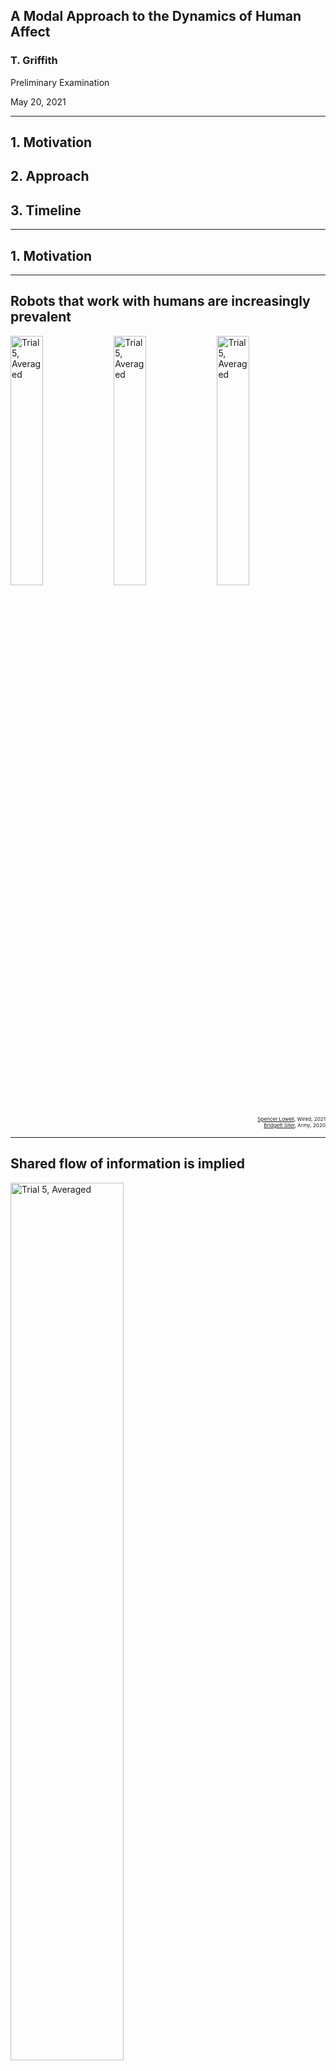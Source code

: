<!-- .slide: data-background="#ffffff" class="dark" -->

## A Modal Approach to the Dynamics of Human Affect 

### T. Griffith
Preliminary Examination

May 20, 2021

---

<!-- .slide: data-background="#ffffff" class="light" -->

## 1. Motivation
## 2. Approach
## 3. Timeline


---

<!-- .slide: data-background="#ffffff" class="light" -->

## 1. Motivation

---

<!-- .slide: data-background="#ffffff" class="light" -->

## Robots that work with humans are increasingly prevalent

<img src="img/factory.jpg" alt="Trial 5, Averaged" width="32%">
<img src="img/hospital.jpg" alt="Trial 5, Averaged" width="32%">
<img src="img/army.jpg" alt="Trial 5, Averaged" width="32%">

<div style="text-align: right"> <sub><sub><sup><a href="https://www.wired.co.uk/article/robots-in-the-workplace">Spencer Lowell</a>, Wired, 2021</sup></sup></sub></div>
<div style="text-align: right"> <sub><sub><sup><a href="https://www.army.mil/article/240584/army_conducts_major_milestone_tests_in_development_of_next_gen_fighting_system">Bridgett Siter</a>, Army, 2020</sup></sup></sub></div>


---

## Shared flow of information is implied

<img class="plain" src="img/arl-shared.png" alt="Trial 5, Averaged" width="60%">


<div style="text-align: right"> <sub><sub><sub><sub><sup>Barnes, Michael J., Jessie Y. Chen, and Susan Hill. Humans and autonomy: Implications of shared decision making for military operations. US Army Research Laboratory Aberdeen Proving Ground United States, 2017.</sup></sup></sup></sup></sub></div>


---

<!-- .slide: data-background="#ffffff" class="light" -->

## Not just performance

- Automation conundrum
- When SA is lost, [bad](https://dspace.mit.edu/handle/1721.1/70967) [things](https://sanfrancisco.cbslocal.com/2021/05/14/tesla-fatal-california-crash-fontana-was-on-autopilot-chp-says/) [happen](https://features.propublica.org/navy-uss-mccain-crash/navy-installed-touch-screen-steering-ten-sailors-paid-with-their-lives/)

![Image of Yaktocat](img/mccain.jpg)




---

<!-- .slide: data-background="#ffffff" class="light" -->

###  Need descriptions of human cognition and decision making as it is relevant to the ***dynamics*** of human-robot interaction.


- Rigorous
- Dynamic
- Transparent
- Non-invasive
- Physiological

---

<!-- .slide: data-background="#ffffff" class="light" -->

##  How is it done now?
<img class="plain" src="img/sota.jpg" alt="Trial 5, Averaged" width="60%">

---

<!-- .slide: data-background="#ffffff" class="light" -->

##  How is it done now?
<img class="plain" src="img/bar_rev.png" alt="Trial 5, Averaged" width="60%">

---


<!-- .slide: data-background="#ffffff" class="light" -->

## 2. Approach


---

<!-- .slide: data-background="#ffffff" class="light" -->

## Key Components of the Approach
<img class="plain" src="img/features2.jpg" alt="Trial 5, Averaged" width="60%">


---

<!-- .slide: data-background="#ffffff" class="light" -->
## 1. EEG is the measure of choice

- Lots of existing knowledge
- Widely avaliable
- Implementation

---

<!-- .slide: data-background="#ffffff" class="light" -->
## 2. System Identification
<img class="plain" src="img/oma.png" alt="Trial 5, Averaged" width="60%">

---

<!-- .slide: data-background="#ffffff" class="light" -->
## 3. State space
$x(k+1)=Ax(k)+Bu(k)$

$y(k)=Cx(k)$ 

---

<!-- .slide: data-background="#ffffff" class="light" -->
## 4. Modal decomposition
$A=W \Lambda V$

$A=\begin{bmatrix} w_1 & w_2 &  \ldots & w_n \end{bmatrix} \begin{bmatrix} \lambda_1 & \ldots & 0 \\\ \vdots & \ddots & \vdots \\\ 0 & \ldots & \lambda_n \end{bmatrix} \begin{bmatrix} v_1^T \\\ v_2^T \\\ \vdots \\\ v_n^T \end{bmatrix}$ 

---

<!-- .slide: data-background="#ffffff" class="light" -->

## Modeling Overview
<img class="plain" src="img/overview.png" alt="Trial 5, Averaged" width="20%">


---

<!-- .slide: data-background="#ffffff" class="light" -->

<img class="plain" src="img/journal.png" alt="Trial 5, Averaged" width="80%">


---

<!-- .slide: data-background="#ffffff" class="light" -->

## Eigenvectors are Traveling and Standing
<section>
<img class="plain" src="img/animode.gif" alt="Trial 5, Averaged" style="height:600px;">
<img class="plain" src="img/compass.jpg" alt="Trial 5, Averaged" style="height:600px;">
</section>

<section>
<img class="plain" src="img/animode2.gif" alt="Trial 5, Averaged" style="height:600px;">
<img class="plain" src="img/compass2.jpg" alt="Trial 5, Averaged" style="height:600px;">
</section>

<section>

<img class="plain" src="img/eigenvectors.jpg" alt="Trial 5, Averaged" style="height:600px;">

</section>

---

<!-- .slide: data-background="#ffffff" class="light" -->


## Eigenmodes are Physically Significant
<img class="plain" src="img/oma1.gif" alt="Trial 5, Averaged" style="height:600px;">
<img class="plain" src="img/oma2.png" alt="Trial 5, Averaged" style="height:600px;">



---

<!-- .slide: data-background="#ffffff" class="light" -->


## Eigenmodes are interpersonally dependent
<img class="plain" src="img/confmat.jpg" alt="Trial 5, Averaged" width="80%">

---

<!-- .slide: data-background="#ffffff" class="light" -->


## Eigenmodes are not interpersonally dependent
<img class="plain" src="img/commonmodes.png" alt="Trial 5, Averaged" width="60%">
<br>
<img class="plain" src="img/common1.gif" alt="Trial 5, Averaged" style="height:500px;">
<img class="plain" src="img/common2.gif" alt="Trial 5, Averaged" style="height:500px;">

---



<!-- .slide: data-background="#ffffff" class="light" -->

## Unique Aspects of the Approach
- Online
- Robust Features
- Spatio-temporal
- Linear systems 

---

<!-- .slide: data-background="#ffffff" class="light" -->

## Assumptions and Corner Conditions
- Input is ***unknown***, ergodic 
- Stationary
- Linear (!)
- Scaled


---

<!-- .slide: data-background="#ffffff" class="light" -->

## Linearity and the Brain
<img src="img/nonlinear.png" alt="Trial 5, Averaged" width="50%">

:anguished:

---

<!-- .slide: data-background="#ffffff" class="light" -->

## We Must Expect Non-Linear Effects
Leverage the model framework

<!-- .slide: data-background="#ffffff" class="light" -->

---

<!-- .slide: data-background="#ffffff" class="light" -->

## An Adaptive Modal Approach 
<img class="plain" src="img/adapt_est.png" alt="Trial 5, Averaged" width="50%">

---

<!-- .slide: data-background="#ffffff" class="light" -->

## Adaptive UIOs

<section>

<img src="img/conference.png" alt="Trial 5, Averaged" width="50%">

</section>
<section>

### Input Generation

<img class="plain" src="img/zu.png" alt="Trial 5, Averaged" width="30%">
<br>
<img class="plain" src="img/zu2.png" alt="Trial 5, Averaged" width="30%">

</section>

<section>

<img class="plain" src="img/state_error_3.png" alt="Trial 5, Averaged" style="height:600px;">
<img class="plain" src="img/input_error_4.png" alt="Trial 5, Averaged" style="height:600px;">

</section>


---

<!-- .slide: data-background="#ffffff" class="light" -->

## Adaptive UIOs
<img class="plain" src="img/UIO.jpg" alt="Trial 5, Averaged" width="60%">


---


<!-- .slide: data-background="#ffffff" class="light" -->

## 3. Timeline


---

<!-- .slide: data-background="#ffffff" class="light" -->

## Task Breakdown
- Modeling outcomes
- Improve UIO fidelity
- Quantum extensions (stretch)


---

<!-- .slide: data-background="#ffffff" class="light" -->

### A Burst of Delight
<img src="img/curtains.jpg" alt="Trial 5, Averaged" width="40%">




















